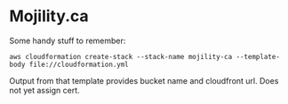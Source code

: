 # Mojility.ca

Some handy stuff to remember:

```
aws cloudformation create-stack --stack-name mojility-ca --template-body file://cloudformation.yml
```

Output from that template provides bucket name and cloudfront url. Does not yet assign cert.